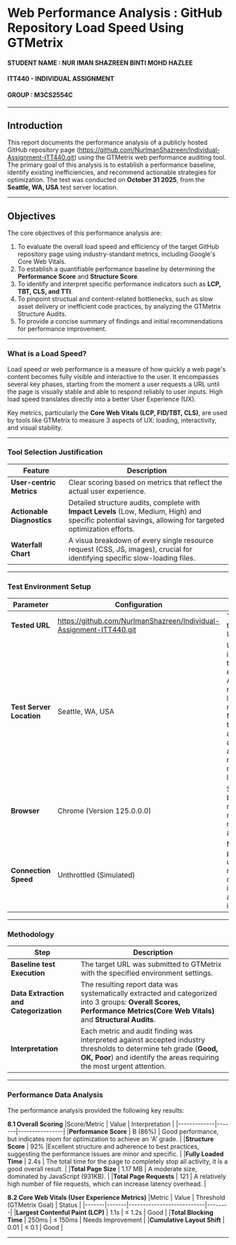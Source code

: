 #  Web Performance Analysis : GitHub Repository Load Speed Using GTMetrix

####  STUDENT NAME : NUR IMAN SHAZREEN BINTI MOHD HAZLEE
####  ITT440 - INDIVIDUAL ASSIGNMENT 
####  GROUP : M3CS2554C

---
## Introduction
This report documents the performance analysis of a publicly hosted GitHub repository page (https://github.com/NurImanShazreen/Individual-Assignment-ITT440.git) using the GTMetrix web performance auditing tool. The primary goal of this analysis is to establish a performance baseline, identify existing inefficiencies, and recommend actionable strategies for optimization. The test was conducted on **October 31 2025**, from the **Seattle, WA, USA** test server location.

---
## Objectives
The core objectives of this performance analysis are:

 1. To evaluate the overall load speed and efficiency of the target GitHub repository page using industry-standard metrics, including Google's Core Web Vitals. 
 2. To establish a quantifiable performance baseline by determining the **Performance Score** and **Structure Score**.
 3. To identify and interpret specific performance indicators such as **LCP, TBT, CLS, and TTI**.
 4. To pinpoint structual and content-related bottlenecks, such as slow asset delivery or inefficient code practices, by analyzing the GTMetrix Structure Audits.
 5. To provide a concise summary of findings and initial recommendations for performance improvement. 

---
### What is a Load Speed?
Load speed or web performance is a measure of how quickly a web page's content becomes fully visible and interactive to the user. It encompasses several key phases, starting from the moment a user requests a URL until the page is visually stable and able to respond reliably to user inputs. High load speed translates directly into a better User Experience (UX).

Key metrics, particularly the **Core Web Vitals (LCP, FID/TBT, CLS)**, are used by tools like GTMetrix to measure 3 aspects of UX: loading, interactivity, and visual stability.

---
### Tool Selection Justification
|Feature | Description |
|---------|------------|
|**User-centric Metrics** | Clear scoring based on metrics that reflect the actual user experience. |
|**Actionable Diagnostics** | Detailed structure audits, complete with **Impact Levels** (Low, Medium, High) and specific potential savings, allowing for targeted optimization efforts. |
|**Waterfall Chart** | A visua breakdown of every single resource request (CSS, JS, images), crucial for identifying specific slow-loading files. | 

---
### Test Environment Setup
|Parameter | Configuration | Justification |
|----------|---------------|---------------|
|**Tested URL** | https://github.com/NurImanShazreen/Individual-Assignment-ITT440.git | The specific target page URL |
|**Test Server Location** | Seattle, WA, USA | Used as the initial baseline test environment. A more representative location is recommended for future tests targeting an Asian audience to account for realistic network latency. |
|**Browser** | Chrome (Version 125.0.0.0) | Standard test browser, reflecting the most common modern user agent. |
|**Connection Speed** | Unthrottled (Simulated) | Measures performance under ideal network conditions to isolate server and code inefficiencies. | 

---
### Methodology
|Step | Description |
|-----|-------------|
|**Baseline test Execution** | The target URL was submitted to GTMetrix with the specified environment settings. |
|**Data Extraction and Categorization** | The resulting report data was systematically extracted and categorized into 3 groups: **Overall Scores, Performance Metrics(Core Web Vitals)** and **Structural Audits**. |
|**Interpretation** | Each metric and audit finding was interpreted against accepted industry thresholds to determine teh grade (**Good, OK, Poor**) and identify the areas requiring the most urgent attention. |

---
### Performance Data Analysis 
The performance analysis provided the following key results:

**8.1 Overall Scoring**
|Score/Metric | Value | Interpretation |
|-------------|-------|----------------|
|**Performance Score** | B (86%) | Good performance, but indicates room for optimization to achieve an 'A' grade. |
|**Structure Score** | 92% |Excellent structure and adherence to best practices, suggesting the performance issues are minor and specific. | 
|**Fully Loaded Time** | 2.4s | The total time for the page to completely stop all activity, it is a good overall result. |
|**Total Page Size** | 1.17 MB | A moderate size, dominated by JavaScript (931KB). |
|**Total Page Requests** | 121 | A relatively high number of file requests, which can increase latency overhead. |

**8.2 Core Web Vitals (User Experience Metrics)**
|Metric | Value | Threshold (GTMetrix Goal) | Status |
|-------|-------|---------------------------|--------|
|**Largest Contenful Paint (LCP)** | 1.1s | &le; 1.2s | Good |
|**Total Blocking Time** | 250ms | &le; 150ms | Needs Improvement |
|**Cumulative Layout Shift** | 0.01 | &le; 0.1 | Good | 

---


